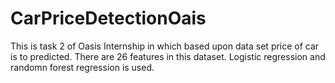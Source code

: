 # CarPriceDetectionOais
This is task 2 of Oasis Internship in which based upon data set price of car is to predicted.
There are 26 features in this dataset. Logistic regression and randomn forest regression is used.

